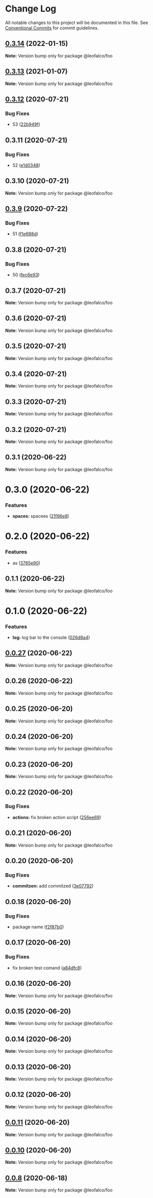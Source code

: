 # Change Log

All notable changes to this project will be documented in this file.
See [Conventional Commits](https://conventionalcommits.org) for commit guidelines.

## [0.3.14](https://github.com/leoFalco/poc-gh-package-registry/compare/@leofalco/foo@0.3.13...@leofalco/foo@0.3.14) (2022-01-15)

**Note:** Version bump only for package @leofalco/foo





## [0.3.13](https://github.com/leoFalco/poc-gh-package-registry/compare/@leofalco/foo@0.3.12...@leofalco/foo@0.3.13) (2021-01-07)

**Note:** Version bump only for package @leofalco/foo





## [0.3.12](https://github.com/leoFalco/poc-gh-package-registry/compare/@leofalco/foo@0.3.11...@leofalco/foo@0.3.12) (2020-07-21)


### Bug Fixes

* 53 ([22b949f](https://github.com/leoFalco/poc-gh-package-registry/commit/22b949f4d407b9f43952cd91abf5ccc8913c5b31))





## 0.3.11 (2020-07-21)


### Bug Fixes

* 52 ([e1d0348](https://github.com/leoFalco/poc-gh-package-registry/commit/e1d0348aeafcb5bad1cd8d328970db3f0c0efb7d))





## 0.3.10 (2020-07-21)

**Note:** Version bump only for package @leofalco/foo





## [0.3.9](https://github.com/leoFalco/poc-gh-package-registry/compare/@leofalco/foo@0.3.8...@leofalco/foo@0.3.9) (2020-07-22)


### Bug Fixes

* 51 ([f1e688d](https://github.com/leoFalco/poc-gh-package-registry/commit/f1e688d1f6a6bf33041f01ad11d70a3458576d39))






## 0.3.8 (2020-07-21)


### Bug Fixes

* 50 ([fec6e93](https://github.com/leoFalco/poc-gh-package-registry/commit/fec6e93af54af0f1fdd06bf5211dce7f60ab83b8))





## 0.3.7 (2020-07-21)

**Note:** Version bump only for package @leofalco/foo





## 0.3.6 (2020-07-21)

**Note:** Version bump only for package @leofalco/foo





## 0.3.5 (2020-07-21)

**Note:** Version bump only for package @leofalco/foo





## 0.3.4 (2020-07-21)

**Note:** Version bump only for package @leofalco/foo





## 0.3.3 (2020-07-21)

**Note:** Version bump only for package @leofalco/foo





## 0.3.2 (2020-07-21)

**Note:** Version bump only for package @leofalco/foo





## 0.3.1 (2020-06-22)

**Note:** Version bump only for package @leofalco/foo





# 0.3.0 (2020-06-22)


### Features

* **spaces:** spacees ([21f86e8](https://github.com/leoFalco/poc-gh-package-registry/commit/21f86e8dc0a809e45e115003943369b32cd837c1))





# 0.2.0 (2020-06-22)


### Features

* as ([3785e90](https://github.com/leoFalco/poc-gh-package-registry/commit/3785e90d99dae08694a6f9decfa928ad25119d70))





## 0.1.1 (2020-06-22)

**Note:** Version bump only for package @leofalco/foo





# 0.1.0 (2020-06-22)


### Features

* **log:** log bar to the console ([026d8a4](https://github.com/leoFalco/poc-gh-package-registry/commit/026d8a44ea6797f13e837d40266e4699ade002fe))





## [0.0.27](https://github.com/leoFalco/poc-gh-package-registry/compare/v0.0.26...v0.0.27) (2020-06-22)

**Note:** Version bump only for package @leofalco/foo





## 0.0.26 (2020-06-22)

**Note:** Version bump only for package @leofalco/foo





## 0.0.25 (2020-06-20)

**Note:** Version bump only for package @leofalco/foo





## 0.0.24 (2020-06-20)

**Note:** Version bump only for package @leofalco/foo





## 0.0.23 (2020-06-20)

**Note:** Version bump only for package @leofalco/foo





## 0.0.22 (2020-06-20)


### Bug Fixes

* **actions:** fix broken action script ([256ee69](https://github.com/leoFalco/foo/commit/256ee69eacd2570bb21844d2938e2cf122dbd211))





## 0.0.21 (2020-06-20)

**Note:** Version bump only for package @leofalco/foo





## 0.0.20 (2020-06-20)


### Bug Fixes

* **commitzen:** add commitzed ([3e07792](https://github.com/leoFalco/foo/commit/3e07792499b993bdaa874e43738689ce8cbd9af6))





## 0.0.18 (2020-06-20)


### Bug Fixes

* package name ([f2f87b0](https://github.com/leoFalco/foo/commit/f2f87b0a0db90df30739206087d4f61abd94651b))





## 0.0.17 (2020-06-20)


### Bug Fixes

* fix broken test comand ([a84dfc8](https://github.com/leoFalco/foo/commit/a84dfc8aab1ee26a89274a5a76ea72096b49c72c))





## 0.0.16 (2020-06-20)

**Note:** Version bump only for package @leofalco/foo





## 0.0.15 (2020-06-20)

**Note:** Version bump only for package @leofalco/foo





## 0.0.14 (2020-06-20)

**Note:** Version bump only for package @leofalco/foo





## 0.0.13 (2020-06-20)

**Note:** Version bump only for package @leofalco/foo





## 0.0.12 (2020-06-20)

**Note:** Version bump only for package @leofalco/foo





## [0.0.11](https://github.com/leoFalco/foo/compare/v0.0.10...v0.0.11) (2020-06-20)

**Note:** Version bump only for package @leofalco/foo





## [0.0.10](https://github.com/leoFalco/foo/compare/v0.0.9...v0.0.10) (2020-06-20)

**Note:** Version bump only for package @leofalco/foo





## [0.0.8](https://github.com/leoFalco/foo/compare/v0.0.7...v0.0.8) (2020-06-18)

**Note:** Version bump only for package @leofalco/foo
